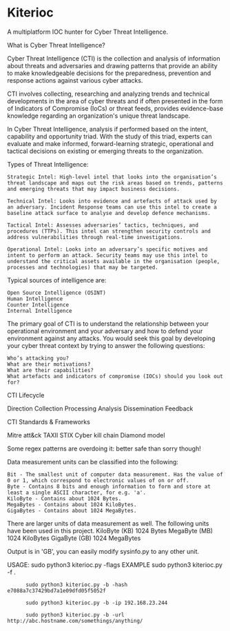 # Kiterioc

A multiplatform IOC hunter for Cyber Threat Intelligence. 

What is Cyber Threat Intelligence?

Cyber Threat Intelligence (CTI) is the collection and analysis of information about threats and adversaries and drawing patterns that provide an ability to make knowledgeable decisions for the preparedness, prevention and response actions against various cyber attacks.

CTI involves collecting, researching and analyzing trends and technical developments in the area of cyber threats and if often presented in the form of Indicators of Compromise (IoCs) or threat feeds, provides evidence-base knowledge regarding an organization's unique threat landscape.

In Cyber Threat Intelligence, analysis if performed based on the intent, capability and opportunity triad. With the study of this triad, experts can evaluate and make informed, forward-learning strategic, operational and tactical decisions on existing or emerging threats to the organization.


Types of Threat Intelligence:

    Strategic Intel: High-level intel that looks into the organisation’s threat landscape and maps out the risk areas based on trends, patterns and emerging threats that may impact business decisions.

    Technical Intel: Looks into evidence and artefacts of attack used by an adversary. Incident Response teams can use this intel to create a baseline attack surface to analyse and develop defence mechanisms.

    Tactical Intel: Assesses adversaries’ tactics, techniques, and procedures (TTPs). This intel can strengthen security controls and address vulnerabilities through real-time investigations.

    Operational Intel: Looks into an adversary’s specific motives and intent to perform an attack. Security teams may use this intel to understand the critical assets available in the organisation (people, processes and technologies) that may be targeted.


Typical sources of intelligence are:

    Open Source Intelligence (OSINT)
    Human Intelligence
    Counter Intelligence
    Internal Intelligence


The primary goal of CTI is to understand the relationship between your operational environment and your adversary and how to defend your environment against any attacks. You would seek this goal by developing your cyber threat context by trying to answer the following questions:

    Who’s attacking you?
    What are their motivations?
    What are their capabilities?
    What artefacts and indicators of compromise (IOCs) should you look out for?



CTI Lifecycle

Direction
Collection
Processing
Analysis
Dissemination
Feedback


CTI Standards & Frameworks 

Mitre att&ck
TAXII
STIX
Cyber kill chain
Diamond model







Some regex patterns are overdoing it: better safe than sorry though!

Data measurement units can be classified into the following:

    Bit - The smallest unit of computer data measurement. Has the value of 0 or 1, which correspond to electronic values of on or off.
    Byte - Contains 8 bits and enough information to form and store at least a single ASCII character, for e.g. 'a'.
    KiloByte - Contains about 1024 Bytes.
    MegaBytes - Contains about 1024 KiloBytes.
    GigaBytes - Contains about 1024 MegaBytes.

There are larger units of data measurement as well. The following units have been used in this project.
KiloByte (KB) 	1024 Bytes
MegaByte (MB) 	1024 KiloBytes
GigaByte (GB) 	1024 MegaBytes

Output is in 'GB', you can easily modify sysinfo.py to any other unit.


USAGE:
        sudo python3 kiterioc.py -flags
EXAMPLE
          sudo python3 kiterioc.py -f .

          sudo python3 kiterioc.py -b -hash e7088a7c37429bd7a1e09dfd05f5052f

          sudo python3 kiterioc.py -b -ip 192.168.23.244

          sudo python3 kiterioc.py -b -url http://abc.hostname.com/somethings/anything/